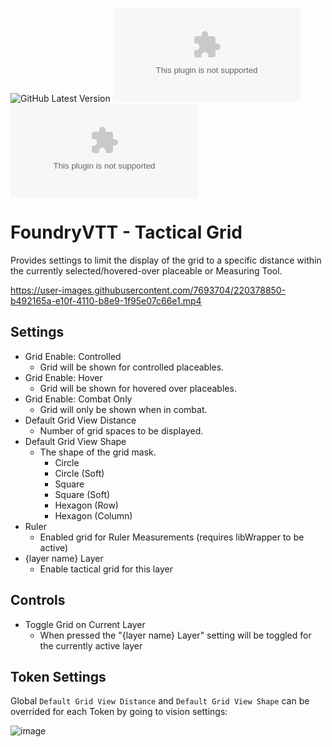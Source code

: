 ![GitHub Latest Version](https://img.shields.io/github/v/release/Aedif/tactical-grid?sort=semver)
![GitHub Latest Release](https://img.shields.io/github/downloads/Aedif/tactical-grid/latest/aedifs-tactical-grid.zip)
![GitHub All Releases](https://img.shields.io/github/downloads/Aedif/tactical-grid/aedifs-tactical-grid.zip)

# FoundryVTT - Tactical Grid

Provides settings to limit the display of the grid to a specific distance within the currently selected/hovered-over placeable or Measuring Tool.

https://user-images.githubusercontent.com/7693704/220378850-b492165a-e10f-4110-b8e9-1f95e07c66e1.mp4

## Settings

- Grid Enable: Controlled
  - Grid will be shown for controlled placeables.
- Grid Enable: Hover
  - Grid will be shown for hovered over placeables.
- Grid Enable: Combat Only
  - Grid will only be shown when in combat.
- Default Grid View Distance
  - Number of grid spaces to be displayed.
- Default Grid View Shape
  - The shape of the grid mask.
    - Circle
    - Circle (Soft)
    - Square
    - Square (Soft)
    - Hexagon (Row)
    - Hexagon (Column)
- Ruler
  - Enabled grid for Ruler Measurements (requires libWrapper to be active)
- {layer name} Layer
  - Enable tactical grid for this layer
  
## Controls
  
- Toggle Grid on Current Layer
  - When pressed the "{layer name} Layer" setting will be toggled for the currently active layer

## Token Settings

Global `Default Grid View Distance` and `Default Grid View Shape` can be overrided for each Token by going to vision settings:

![image](https://user-images.githubusercontent.com/7693704/220395236-ac4fd117-bc65-499a-a010-aff7d537a518.png)
